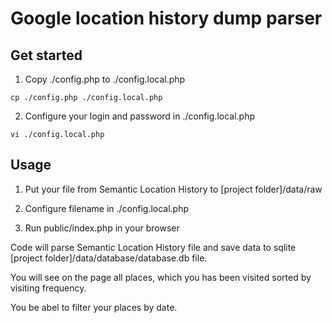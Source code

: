 # Google location history dump parser

## Get started

1. Copy ./config.php to ./config.local.php

```
cp ./config.php ./config.local.php
```

2. Configure your login and password in ./config.local.php

```
vi ./config.local.php
```

## Usage

1. Put your file from Semantic Location History to [project folder]/data/raw

2. Configure filename in ./config.local.php

3. Run public/index.php in your browser



Code will parse Semantic Location History file and save data to sqlite [project folder]/data/database/database.db file.

You will see on the page all places, which you has been visited sorted by visiting frequency.

You be abel to filter your places by date.
